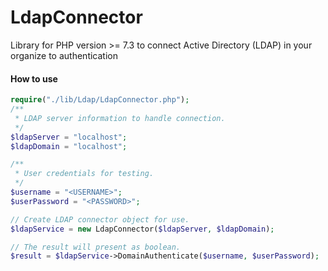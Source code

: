 # LdapConnector
Library for PHP version >= 7.3 to connect Active Directory (LDAP) in your organize to authentication

#### How to use

``` php
require("./lib/Ldap/LdapConnector.php");
/**
 * LDAP server information to handle connection.
 */
$ldapServer = "localhost";
$ldapDomain = "localhost";

/**
 * User credentials for testing.
 */
$username = "<USERNAME>";
$userPassword = "<PASSWORD>";

// Create LDAP connector object for use.
$ldapService = new LdapConnector($ldapServer, $ldapDomain);

// The result will present as boolean.
$result = $ldapService->DomainAuthenticate($username, $userPassword);

```
